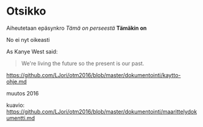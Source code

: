# Otsikko
Aiheutetaan epäsynkro
*Tämä on perseestä*
**Tämäkin on**

No ei nyt oikeasti

As Kanye West said:

> We're living the future so
> the present is our past.

https://github.com/LJori/otm2016/blob/master/dokumentointi/kaytto-ohje.md

muutos 2016

kuavio:
https://github.com/LJori/otm2016/blob/master/dokumentointi/maarittelydokumentti.md
